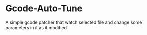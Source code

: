 # Gcode-Auto-Tune
A simple gcode patcher that watch selected file and change some parameters in it as it modified
